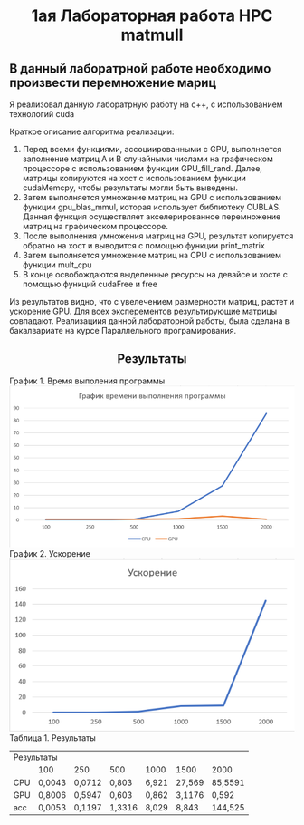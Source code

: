 <h1 align="center">1ая Лабораторная работа HPC matmull </h1>
<h2> В данный лаборатрной работе необходимо произвести перемножение мариц</h2>
<p>Я реализовал данную лаборатрную работу на c++, с использованием технологий cuda</p>
<p>Краткое описание алгоритма реализации:</p>
<ol>
	<li>Перед всеми функциями, ассоциированными с GPU, выполняется заполнение матриц А и В случайными числами на графическом процессоре с использованием функции GPU_fill_rand. Далее, матрицы копируются на хост с использованием функции cudaMemcpy, чтобы результаты могли быть выведены.</li>
	<li>Затем выполняется умножение матриц на GPU с использованием функции gpu_blas_mmul, которая использует библиотеку CUBLAS. Данная функция осуществляет акселерированное перемножение матриц на графическом процессоре.</li>
	<li>После выполнения умножения матриц на GPU, результат копируется обратно на хост и выводится с помощью функции print_matrix</li>
	<li>Затем выполняется умножение матриц на CPU с использованием функции mult_cpu</li>
	<li>В конце освобождаются выделенные ресурсы на девайсе и хосте с помощью функций cudaFree и free</li>
</ol>
<p>Из результатов видно, что с увелечением размерности матриц, растет и ускорение GPU. Для всех эксперементов результирующие матрицы совпадают. Реализациия данной лабораторной работы, была сделана в бакалвариате на курсе Параллельного програмирования.</p>
<h2 align="center">Результаты</h2>
График 1. Время выполения программы
</br>
<img alt="График 1" src="Times.png">
График 2. Ускорение 
</br>
<img alt="График 3" src="ACC.png">
Таблица 1. Результаты
<table>
	<tbody>
		<tr>
			<td colspan="7" aling="center">Результаты</td>
		</tr>
		<tr>
			<td></td>
			<td>100</td>
			<td>250</td>
			<td>500</td>
			<td>1000</td>
			<td>1500</td>
			<td>2000</td>
		</tr>
		<tr>
			<td>CPU</td>
			<td>0,0043</td>
			<td>0,0712</td>
			<td>0,803</td>
			<td>6,921</td>
			<td>27,569</td>
			<td>85,5591</td>
		</tr>
		<tr>
			<td>GPU</td>
			<td>0,8006</td>
			<td>0,5947</td>
			<td>0,603</td>
			<td>0,862</td>
			<td>3,1176</td>
			<td>0,592</td>
		</tr>
		<tr>
			<td>acc</td>
			<td>0,0053</td>
			<td>0,1197</td>
			<td>1,3316</td>
			<td>8,029</td>
			<td>8,843</td>
			<td>144,525</td>
		</tr>
	</tbody>
</table>

